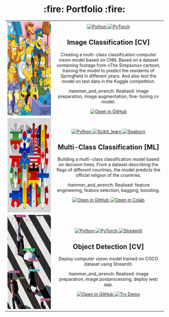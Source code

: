 <div id="portfolio" align="center">
<h1> :fire: Portfolio :fire: </h1>
</div>

<!-- <div align="center">
  <img src="https://raw.githubusercontent.com/scikit-learn/scikit-learn/main/doc/logos/scikit-learn-logo.png" width="300"/>
</div> 
<div align="center">
  <img src="https://pytorch.org/assets/images/logo.svg" width="300"/>
</div> -->

<table align="center" border="0">
<tbody>
	<tr>
    <td width="330" align="center">
      <a href="https://github.com/Fedorov-Nikita/Classification-Simpsons">
        <img src="https://github.com/Fedorov-Nikita/Portfolio/blob/main/projects-previews/classification-simpsons.png" alt="classification-simpsons" width="300" height="300">
      </a>
    </td>
		<td width="600" align="center">
      <a href="https://www.python.org/">
      <img src="https://img.shields.io/badge/python-3670A0?style=for-the-badge&logo=python&logoColor=white" alt="Python"/>
      </a>
      <a href="https://pytorch.org/">
      <img src="https://img.shields.io/badge/pytorch-262626?style=for-the-badge&logo=pytorch&logoColor=%DE3412" alt="PyTorch"/>
      </a>
<!--       <a href="https://streamlit.io/">
      <img src="https://img.shields.io/badge/Streamlit-FF4B4B?style=for-the-badge&logo=Streamlit&logoColor=white" alt="Streamlit"/>
      </a> -->
			<h2>Image Classification [CV]</h2>  
      <p>Creating a multi-class classification computer vision model based on CNN. Based on a dataset containing footage from «The Simpsons» cartoon, training the model to predict the residents of Springfield in different years. And also test the model on test data in the Kaggle competition.</p>
      <p> :hammer_and_wrench: Realised: image preparation, image augmentation, fine-tuning cv model.</p>
      <a href="https://github.com/Fedorov-Nikita/Classification-Simpsons">
        <img src="https://img.shields.io/badge/open%20in%20github-525252?style=for-the-badge&logo=github" alt="Open in GitHub"/>
      </a>
<!--       <a href="">
        <img src="https://img.shields.io/badge/open%20in%20Colab-F9AB00?style=for-the-badge&logo=googlecolab&color=525252" alt="Open in Colab"/>
      </a> -->
<!--       <a href="">
        <img src="https://img.shields.io/badge/try%20demo-525252?style=for-the-badge&logo=Streamlit" alt="Try Demo"/>
      </a> -->
		</td>
	</tr>
	<tr>
    <td width="330" align="center">
      <a href="https://github.com/Fedorov-Nikita/Classification-Flags">
        <img src="https://github.com/Fedorov-Nikita/Portfolio/blob/main/projects-previews/classification-flags.png" alt="classification-flags" width="300" height="300">
      </a>
    </td>
		<td width="600" align="center">
      <a href="https://www.python.org/">
      <img src="https://img.shields.io/badge/python-3670A0?style=for-the-badge&logo=python&logoColor=white" alt="Python"/>
      </a>
      <a href="https://scikit-learn.org/stable/">
      <img src="https://img.shields.io/badge/Scikit--learn-ec9c4b?style=for-the-badge&logo=scikitlearn&logoColor=white" alt="Scikit_learn"/>
      </a>
      <a href="https://seaborn.pydata.org/">
      <img src="https://img.shields.io/badge/seaborn-444876?style=for-the-badge&logo=realm&logoColor=white" alt="Seaborn"/>
      </a>
			<h2>Multi-Class Classification [ML]</h2>
			<p>Building a multi-class classification model based on decision trees. From a dataset describing the flags of different countries, the model predicts the official religion of the countries.</p>
      <p> :hammer_and_wrench: Realised: feature engineering, feature selection, bagging, boosting.</p>
      <a href="https://github.com/Fedorov-Nikita/Classification-Flags">
        <img src="https://img.shields.io/badge/open%20in%20github-525252?style=for-the-badge&logo=github&logoColor=white" alt="Open in GitHub"/>
      </a>
      <a href="https://drive.google.com/file/d/1i0mPGhynKCTRuMv4AbZUcDeQK3b8ZJSE/view">
        <img src="https://img.shields.io/badge/open%20in%20Colab-F9AB00?style=for-the-badge&logo=googlecolab&color=525252" alt="Open in Colab"/>
      </a>
		</td>
	</tr>
	<tr>
    <td width="330" align="center">
      <a href="https://github.com/Fedorov-Nikita/Demo-Detector">
        <img src="https://github.com/Fedorov-Nikita/Portfolio/blob/main/projects-previews/demo-detection.png" alt="demo-detection" width="300" height="300">
      </a>
    </td>
		<td width="600" align="center">
      <a href="https://www.python.org/">
      <img src="https://img.shields.io/badge/python-3670A0?style=for-the-badge&logo=python&logoColor=white" alt="Python"/>
      </a>
      <a href="https://pytorch.org/">
      <img src="https://img.shields.io/badge/pytorch-262626?style=for-the-badge&logo=pytorch&logoColor=%DE3412" alt="PyTorch"/>
      </a>
      <a href="https://streamlit.io/">
      <img src="https://img.shields.io/badge/Streamlit-FF4B4B?style=for-the-badge&logo=Streamlit&logoColor=white" alt="Streamlit"/>
      </a>
			<h2>Object Detection [CV]</h2>  
      <p>Deploy computer vision model trained on COCO dataset using Streamlit.</p>
      <p> :hammer_and_wrench: Realised: image preparation, image postprocessing, deploy web app.</p>
      <a href="https://github.com/Fedorov-Nikita/Demo-Detector">
        <img src="https://img.shields.io/badge/open%20in%20github-525252?style=for-the-badge&logo=github" alt="Open in GitHub"/>
      </a>
      <a href="">
        <img src="https://img.shields.io/badge/try%20demo-525252?style=for-the-badge&logo=Streamlit" alt="Try Demo"/>
      </a>
		</td>
	</tr>
</tbody>
